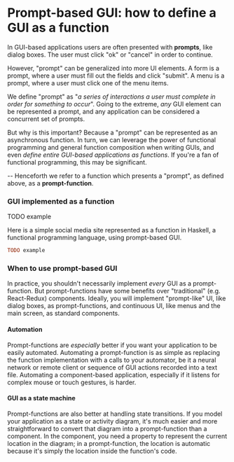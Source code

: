# Prompt-based GUI: how to define a GUI as a function

In GUI-based applications users are often presented with **prompts**, like dialog boxes. The user must click "ok" or "cancel" in order to continue.

However, "prompt" can be generalized into more UI elements. A form is a prompt, where a user must fill out the fields and click "submit". A menu is a prompt, where a user must click one of the menu items.

We define "prompt" as "*a series of interactions a user must complete in order for something to occur*". Going to the extreme, *any* GUI element can be represented a prompt, and any application can be considered a concurrent set of prompts.

But why is this important? Because a "prompt" can be represented as an asynchronous function. In turn, we can leverage the power of functional programming and general function composition when writing GUIs, and even *define entire GUI-based applications as functions*. If you're a fan of functional programming, this may be significant.

-- Henceforth we refer to a function which presents a "prompt", as defined above, as a **prompt-function**.

### GUI implemented as a function

TODO example

Here is a simple social media site represented as a function in Haskell, a functional programming language, using prompt-based GUI.

```haskell
TODO example
```

### When to use prompt-based GUI

In practice, you shouldn't necessarily implement *every* GUI as a prompt-function. But prompt-functions have some benefits over "traditional" (e.g. React-Redux) components. Ideally, you will implement "prompt-like" UI, like dialog boxes, as prompt-functions, and continuous UI, like menus and the main screen, as standard components.

#### Automation

Prompt-functions are *especially* better if you want your application to be easily automated. Automating a prompt-function is as simple as replacing the function implementation with a calls to your automator, be it a neural network or remote client or sequence of GUI actions recorded into a text file. Automating a component-based application, especially if it listens for complex mouse or touch gestures, is harder.

#### GUI as a state machine

Prompt-functions are also better at handling state transitions. If you model your application as a state or activity diagram, it's much easier and more straightforward to convert that diagram into a prompt-function than a component. In the component, you need a property to represent the current location in the diagram; in a prompt-function, the location is automatic because it's simply the location inside the function's code.
